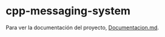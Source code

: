 # cpp-messaging-system

Para ver la documentación del proyecto, [Documentacion.md](Documentacion.md).
